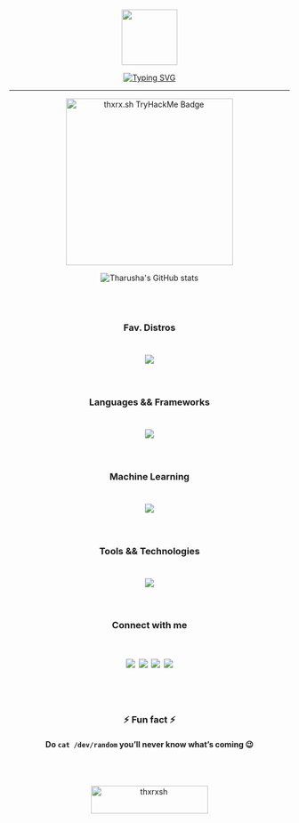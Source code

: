 

<br>

<p align="center" ><img  src = "https://github.com/7oSkaaa/7oSkaaa/blob/main/Images/about_me.gif?raw=true" width = 100px></p>
<p align="center"><a href="https://git.io/typing-svg"><img src="https://readme-typing-svg.herokuapp.com/?font=Fira+Code&weight=600&size=32&pause=1000&color=38bdae&center=true&width=520&lines=I%27m+Tharusha+Piyumal;Cyber+Security+Enthusiast;CTF+Player;sudo%20./life%202%3E/dev/null" alt="Typing SVG" /></a></p>
<hr>


<p align="center"> <a href="https://tryhackme.com/r/p/thxrx.sh"> <img src="https://tryhackme-badges.s3.amazonaws.com/thxrx.sh.png" alt="thxrx.sh TryHackMe Badge" width="300px"/></p> </a>


<div align="center">
  
  ![Tharusha's GitHub stats](https://github-readme-stats.vercel.app/api?username=thxrxsh&show_icons=true&theme=tokyonight)

</div> 


<br><br>

<h3 align="center">Fav. Distros</h3>

<h1 align="center">
  <a href="https://skillicons.dev">
    <img src="https://skillicons.dev/icons?i=arch,debian,ubuntu,kali"/>
  </a>
</h1>

<br>

<h3 align="center">Languages && Frameworks</h3>

<h1 align="center">
  <a href="https://skillicons.dev">
    <img src="https://skillicons.dev/icons?i=c,python,js,jquery,php,java,bash,lua,django,fastapi,flask,nodejs,electron,bootstrap"/>
  </a>
</h1>

<br>


<h3 align="center">Machine Learning</h3>

<h1 align="center">
  <a href="https://skillicons.dev">
    <img src="https://skillicons.dev/icons?i=tensorflow,pytorch,opencv,sklearn"/>
  </a>
</h1>

<br>




<h3 align="center">Tools && Technologies</h3>

<h1 align="center">
  <a href="https://skillicons.dev">
    <img src="https://skillicons.dev/icons?i=docker,git,postman,anaconda,cmake,gcp,arduino,raspberrypi,figma,illustrator,photoshop,pr"/>
  </a>
</h1>

<br>




<h3 align="center">Connect with me</h3>

<h1 align="center">
<a href="https://linkedin.com/in/tharusha-piyumal"><img src="https://skillicons.dev/icons?i=linkedin"/></a>
<a href="https://github.com/thxrxsh"><img src="https://skillicons.dev/icons?i=github"/></a>
<a href="https://stackoverflow.com/users/14910733/"><img src="https://skillicons.dev/icons?i=stackoverflow"/></a>
<a href="https://www.instagram.com/thxrx.sh"><img src="https://skillicons.dev/icons?i=instagram"/></a>
</h1>

<br><br>


<h3 align="center">
⚡ Fun fact ⚡
</h3>
  
<h4 align="center">
  
  Do ``` cat /dev/random ``` **you’ll never know what’s coming 😉**
  
</h4> 

<br><br>

<p align="center"><a href="https://www.buymeacoffee.com/thxrxsh" align="center"> <img align="center" src="https://cdn.buymeacoffee.com/buttons/v2/default-yellow.png" height="50" width="210" alt="thxrxsh" /></a></p><br><br>

